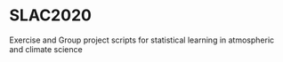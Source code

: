 # SLAC2020
Exercise and Group project scripts for statistical learning in atmospheric and climate science

